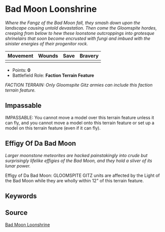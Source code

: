 # Bad Moon Loonshrine

_Where the Fangz of the Bad Moon fall, they smash down upon the landscape causing untold devastation. Then come the Gloomspite hordes, creeping from below to hew these loonstone outcroppings into grotesque shrinelairs that soon become encrusted with fungi and imbued with the sinister energies of their progenitor rock._


| Movement | Wounds | Save | Bravery |
|:--------:|:------:|:----:|:-------:|
|  |  |  |  |

* Points: **0**
* Battlefield Role: **Faction Terrain Feature**

_FACTION TERRAIN: Only Gloomspite Gitz armies can include this faction terrain feature._

## Impassable

IMPASSABLE: You cannot move a model over this terrain feature unless it can fly, and you cannot move a model onto this terrain feature or set up a model on this terrain feature (even if it can fly).

## Effigy Of Da Bad Moon

_Larger moonstone meteorites are hacked painstakingly into crude but surprisingly lifelike effigies of the Bad Moon, and they hold a sliver of its lunar power._

Effigy of Da Bad Moon: GLOOMSPITE GITZ units are affected by the Light of the Bad Moon while they are wholly within 12" of this terrain feature.

## Keywords



## Source

[Bad Moon Loonshrine](https://wahapedia.ru/aos3/factions/gloomspite-gitz/Bad-Moon-Loonshrine)
